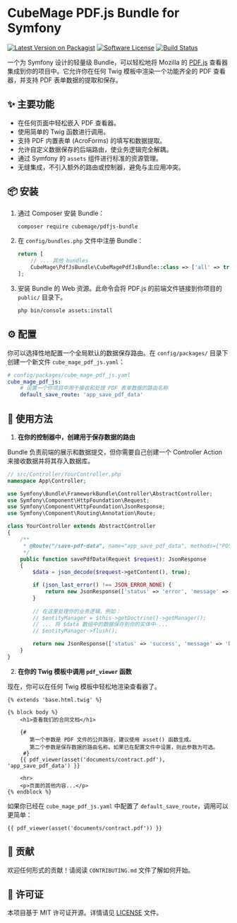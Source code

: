 # CubeMage PDF.js Bundle for Symfony

[![Latest Version on Packagist](https://img.shields.io/packagist/v/cubemage/pdfjs-bundle.svg?style=flat-square)](https://packagist.org/packages/cubemage/pdfjs-bundle)
[![Software License](https://img.shields.io/badge/license-MIT-brightgreen.svg?style=flat-square)](LICENSE)
[![Build Status](https://img.shields.io/github/actions/workflow/status/your-github-username/cubemage-pdfjs-bundle/ci.yml?branch=main&style=flat-square)](https://github.com/your-github-username/cubemage-pdfjs-bundle/actions)

一个为 Symfony 设计的轻量级 Bundle，可以轻松地将 Mozilla 的 [PDF.js](https://github.com/mozilla/pdf.js) 查看器集成到你的项目中。它允许你在任何 Twig 模板中渲染一个功能齐全的 PDF 查看器，并支持 PDF 表单数据的提取和保存。

## ✨ 主要功能

-   在任何页面中轻松嵌入 PDF 查看器。
-   使用简单的 Twig 函数进行调用。
-   支持 PDF 内置表单 (AcroForms) 的填写和数据提取。
-   允许自定义数据保存的后端路由，使业务逻辑完全解耦。
-   通过 Symfony 的 `assets` 组件进行标准的资源管理。
-   无缝集成，不引入额外的路由或控制器，避免与主应用冲突。

## 📦 安装

1.  通过 Composer 安装 Bundle：

    ```bash
    composer require cubemage/pdfjs-bundle
    ```

2. 在 `config/bundles.php` 文件中注册 Bundle：

   ```php
   return [
       // ... 其他 bundles
       CubeMage\PdfJsBundle\CubeMagePdfJsBundle::class => ['all' => true],
   ];
   ```

3.  安装 Bundle 的 Web 资源。此命令会将 PDF.js 的前端文件链接到你项目的 `public/` 目录下。

    ```bash
    php bin/console assets:install
    ```

## ⚙️ 配置

你可以选择性地配置一个全局默认的数据保存路由。在 `config/packages/` 目录下创建一个新文件 `cube_mage_pdf_js.yaml`：

```yaml
# config/packages/cube_mage_pdf_js.yaml
cube_mage_pdf_js:
    # 设置一个你项目中用于接收和处理 PDF 表单数据的路由名称
    default_save_route: 'app_save_pdf_data'
```

## 🚀 使用方法

1.  **在你的控制器中，创建用于保存数据的路由**

Bundle 负责前端的展示和数据提交，但你需要自己创建一个 Controller Action 来接收数据并将其存入数据库。

   ```php
   // src/Controller/YourController.php
   namespace App\Controller;
   
   use Symfony\Bundle\FrameworkBundle\Controller\AbstractController;
   use Symfony\Component\HttpFoundation\Request;
   use Symfony\Component\HttpFoundation\JsonResponse;
   use Symfony\Component\Routing\Annotation\Route;

   class YourController extends AbstractController
   {
       /**
        * @Route("/save-pdf-data", name="app_save_pdf_data", methods={"POST"})
        */
       public function savePdfData(Request $request): JsonResponse
       {
           $data = json_decode($request->getContent(), true);

           if (json_last_error() !== JSON_ERROR_NONE) {
               return new JsonResponse(['status' => 'error', 'message' => 'Invalid JSON'], 400);
           }
           
           // 在这里处理你的业务逻辑，例如：
           // $entityManager = $this->getDoctrine()->getManager();
           // ... 将 $data 数组中的数据保存到你的实体中 ...
           // $entityManager->flush();

           return new JsonResponse(['status' => 'success', 'message' => 'Data saved!']);
       }
   }
   ```

2.  **在你的 Twig 模板中调用 `pdf_viewer` 函数**

现在，你可以在任何 Twig 模板中轻松地渲染查看器了。

   ```twig
   {% extends 'base.html.twig' %}

   {% block body %}
       <h1>查看我们的合同文档</h1>

       {# 
          第一个参数是 PDF 文件的公共路径，建议使用 asset() 函数生成。
          第二个参数是保存数据的路由名称。如果已在配置文件中设置，则此参数为可选。
        #}
       {{ pdf_viewer(asset('documents/contract.pdf'), 'app_save_pdf_data') }}

       <hr>
       <p>页面的其他内容...</p>
   {% endblock %}
   ```

如果你已经在 `cube_mage_pdf_js.yaml` 中配置了 `default_save_route`，调用可以更简单：

   ```twig
   {{ pdf_viewer(asset('documents/contract.pdf')) }}
   ```

## 🤝 贡献

欢迎任何形式的贡献！请阅读 `CONTRIBUTING.md` 文件了解如何开始。

## 📜 许可证

本项目基于 MIT 许可证开源。详情请见 [LICENSE](LICENSE) 文件。